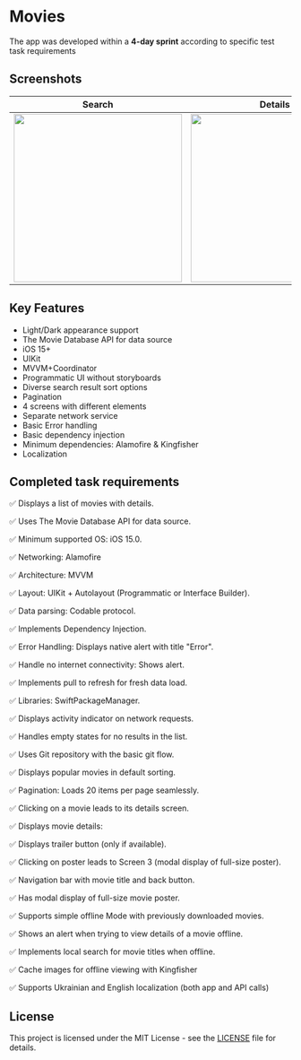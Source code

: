 # Movies

The app was developed within a **4-day sprint** according to specific test task requirements

## Screenshots

| Search | Details | Trailer |
| :----------: | :---------: | :---------: |
<img src = "https://github.com/Beavean/Movies/assets/105853157/1ac4b960-5881-48ec-a90c-0c03f4a70562" width=300> |<img src="https://github.com/Beavean/Movies/assets/105853157/6a518ab3-197f-45b6-934e-8b0600eac502"  width=300> |<img src="https://github.com/Beavean/Movies/assets/105853157/c0effce1-3a78-4757-bb97-61bf587951be"  width=300> |

## Key Features

* Light/Dark appearance support
* The Movie Database API for data source
* iOS 15+
* UIKit
* MVVM+Coordinator
* Programmatic UI without storyboards
* Diverse search result sort options
* Pagination
* 4 screens with different elements
* Separate network service
* Basic Error handling
* Basic dependency injection
* Minimum dependencies: Alamofire & Kingfisher
* Localization

## Completed task requirements

✅ Displays a list of movies with details.

✅ Uses The Movie Database API for data source.

✅ Minimum supported OS: iOS 15.0.

✅ Networking: Alamofire

✅ Architecture: MVVM

✅ Layout: UIKit + Autolayout (Programmatic or Interface Builder).

✅ Data parsing: Codable protocol.

✅ Implements Dependency Injection.

✅ Error Handling: Displays native alert with title "Error".

✅ Handle no internet connectivity: Shows alert.

✅ Implements pull to refresh for fresh data load.

✅ Libraries: SwiftPackageManager.

✅ Displays activity indicator on network requests.

✅ Handles empty states for no results in the list.

✅ Uses Git repository with the basic git flow.

✅ Displays popular movies in default sorting.

✅ Pagination: Loads 20 items per page seamlessly.

✅ Clicking on a movie leads to its details screen.

✅ Displays movie details:

✅ Displays trailer button (only if available).

✅ Clicking on poster leads to Screen 3 (modal display of full-size poster).

✅ Navigation bar with movie title and back button.

✅ Has modal display of full-size movie poster.

✅ Supports simple offline Mode with previously downloaded movies.

✅ Shows an alert when trying to view details of a movie offline.

✅ Implements local search for movie titles when offline.

✅ Cache images for offline viewing with Kingfisher

✅ Supports Ukrainian and English localization (both app and API calls)

## License

This project is licensed under the MIT License - see the [LICENSE](LICENSE) file for details.
